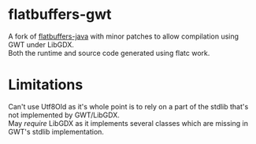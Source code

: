 # flatbuffers-gwt  
A fork of [flatbuffers-java](https://github.com/google/flatbuffers/tree/master/java) with minor patches to allow compilation using GWT under LibGDX.  
Both the runtime and source code generated using flatc work.  

# Limitations
Can't use Utf8Old as it's whole point is to rely on a part of the stdlib that's not implemented by GWT/LibGDX.  
May *require* LibGDX as it implements several classes which are missing in GWT's stdlib implementation.  